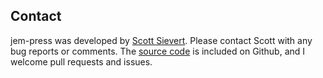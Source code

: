 
## Contact
jem-press was developed by [Scott Sievert][scott]. Please contact Scott with
any bug reports or comments. The [source code][source] is included on Github, and I welcome
pull requests and issues.

[scott]:http://scottsievert.github.io
[source]:https://github.com/scottsievert/jem-press
